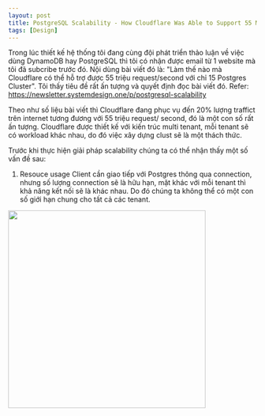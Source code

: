 ```yaml
---
layout: post
title: PostgreSQL Scalability - How Cloudflare Was Able to Support 55 Million Requests per Second With Only 15 Postgres Clusters
tags: [Design]
---
```

Trong lúc thiết kế hệ thống tôi đang cùng đội phát triển thảo luận về việc dùng DynamoDB hay PostgreSQL thì tôi có nhận được email từ 1 website mà tôi đã subcribe trước đó.
Nội dùng bài viết đó là: "Làm thế nào mà Cloudflare có thể hỗ trợ được 55 triệu request/second với chỉ 15 Postgres Cluster". Tôi thấy tiêu đề rất ấn tượng và quyết định đọc 
bài viết đó. Refer: https://newsletter.systemdesign.one/p/postgresql-scalability

Theo như số liệu bài viết thì Cloudflare đang phục vụ đến 20% lượng traffict trên internet tương đương với 55 triệu request/ second, đó là một con số rất ấn tượng.
Cloudflare được thiết kế với kiến trúc multi tenant, mỗi tenant sẽ có workload khác nhau, do đó việc xây dựng clust sẽ là một thách thức.

Trước khi thực hiện giải pháp scalability chúng ta có thể nhận thấy một số vấn đề sau:

1. Resouce usage
Client cần giao tiếp với Postgres thông qua connection, nhưng số lượng connection sẽ là hữu hạn, mặt khác với mỗi tenant thì khả năng kết nối sẽ là khác nhau.
Do đó chúng ta không thể có một con số giới hạn chung cho tất cả các tenant.
<img src="https://substackcdn.com/image/fetch/f_auto,q_auto:good,fl_progressive:steep/https%3A%2F%2Fsubstack-post-media.s3.amazonaws.com%2Fpublic%2Fimages%2F76dfaf50-d653-4f97-8985-ddb997f13333_1128x697.png" width="400">


